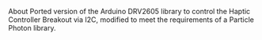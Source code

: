 About
Ported version of the Arduino DRV2605 library to control the Haptic Controller Breakout via I2C, modified to meet the requirements of a Particle Photon library. 